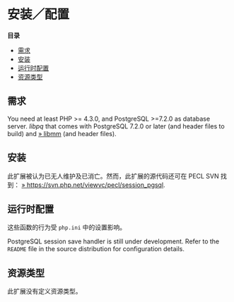 安装／配置
==========

**目录**

-   [需求](/session-pgsql/setup.html#需求)
-   [安装](/session-pgsql/setup.html#安装)
-   [运行时配置](/session-pgsql/setup.html#运行时配置)
-   [资源类型](/session-pgsql/setup.html#资源类型)

需求
----

You need at least PHP \>= 4.3.0, and PostgreSQL \>=7.2.0 as database
server. *libpq* that comes with PostgreSQL 7.2.0 or later (and header
files to build) and
<a href="http://www.ossp.org/pkg/lib/mm/" class="link external">» libmm</a>
(and header files).

安装
----

此扩展被认为已无人维护及已消亡。然而，此扩展的源代码还可在 PECL SVN
找到：
<a href="https://svn.php.net/viewvc/pecl/session_pgsql" class="link external">» https://svn.php.net/viewvc/pecl/session_pgsql</a>.

运行时配置
----------

这些函数的行为受 `php.ini` 中的设置影响。

PostgreSQL session save handler is still under development. Refer to the
`README` file in the source distribution for configuration details.

资源类型
--------

此扩展没有定义资源类型。
